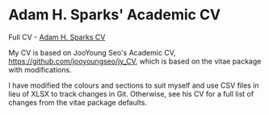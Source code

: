 
# Adam H. Sparks' Academic CV

Full CV - [Adam H. Sparks CV](docs/Adam_H_Sparks_CV.pdf)

My CV is based on JooYoung Seo's Academic CV, <https://github.com/jooyoungseo/jy_CV>, which is based on the vitae package with modifications.

I have modified the colours and sections to suit myself and use CSV files in lieu of XLSX to track changes in Git. Otherwise, see his CV for a full list of changes from the vitae package defaults.
